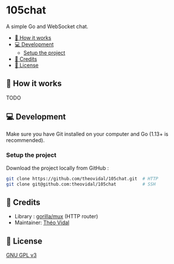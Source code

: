 # 105chat

A simple Go and WebSocket chat.

- [🌈 How it works](#-how-it-works)
- [💻 Development](#-development)
    - [Setup the project](#setup-the-project)
- [📜 Credits](#-credits)
- [🔐 License](#-license)

## 🌈 How it works

TODO

## 💻 Development

Make sure you have Git installed on your computer and Go (1.13+ is recommended).

### Setup the project

Download the project locally from GitHub :

```bash
git clone https://github.com/theovidal/105chat.git  # HTTP
git clone git@github.com:theovidal/105chat          # SSH
```

## 📜 Credits

- Library : [gorilla/mux](https://github.com/gorilla/mux) (HTTP router)
- Maintainer: [Théo Vidal](https://github.com/theovidal) 

## 🔐 License

[GNU GPL v3](./LICENSE)
